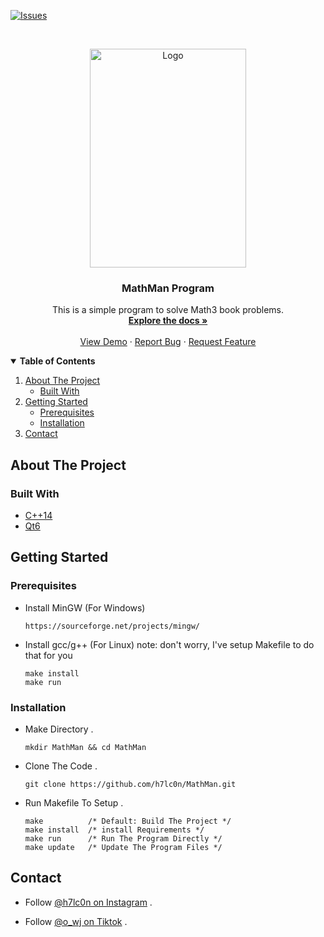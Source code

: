 <!-- PROJECT SHIELDS -->
[![Issues][issues-shield]][issues-url]


<br />
<p align="center">
  <a href="https://github.com/h7lc0n/MathMan/">
    <img src="https://external-content.duckduckgo.com/iu/?u=https%3A%2F%2Ftse1.mm.bing.net%2Fth%3Fid%3DOIP.B9Q9P6V_m9kEEWRa6Q-gjADHE5%26pid%3DApi&f=1" alt="Logo" width="250" height="350">
  </a>
  <h3 align="center">MathMan Program</h3>

  <p align="center">
    This is a simple program to solve Math3 book problems.
    <br />
    <a href="https://github.com/h7lc0n/MathMan"><strong>Explore the docs »</strong></a>
    <br />
    <br />
    <a href="https://github.com/h7lc0n/MathMan">View Demo</a>
    ·
    <a href="https://github.com/h7lc0n/MathMan/issues">Report Bug</a>
    ·
    <a href="https://github.com/h7lc0n/MathMan/issues">Request Feature</a>
  </p>
</p>

<!-- TABLE OF CONTENTS -->
<details open="open">
  <summary><strong>Table of Contents</strong></summary>
  <ol>
    <li>
      <a href="#about-the-project">About The Project</a>
      <ul>
        <li><a href="#built-with">Built With</a></li>
      </ul>
    </li>
    <li>
      <a href="#getting-started">Getting Started</a>
      <ul>
        <li><a href="#prerequisites">Prerequisites</a></li>
        <li><a href="#installation">Installation</a></li>
      </ul>
    </li>
    <li><a href="#contact">Contact</a></li>
  </ol>
</details>


## About The Project
### Built With
* [C++14](https://www.cplusplus.com/)
* [Qt6](https://www.qt.io/)

## Getting Started
### Prerequisites

* Install MinGW (For Windows)
  ```
  https://sourceforge.net/projects/mingw/
  ```
* Install gcc/g++ (For Linux)
  note: don't worry, I've setup Makefile to do that for you
  ```
  make install
  make run
  ```

### Installation

* Make Directory .
  ```
  mkdir MathMan && cd MathMan
  ```
* Clone The Code .
  ```
  git clone https://github.com/h7lc0n/MathMan.git
  ```
* Run Makefile To Setup .
  ```
  make          /* Default: Build The Project */
  make install  /* install Requirements */
  make run      /* Run The Program Directly */
  make update   /* Update The Program Files */
  ```

## Contact
- Follow [@h7lc0n on Instagram](https://instagram.com/h7lc0n) .

- Follow [@o_wj on Tiktok](https://tiktok.com/@o_wj) .

<!-- MARKDOWN LINKS & IMAGES -->
[issues-shield]: https://img.shields.io/github/issues/h7lc0n/MathMan.svg?style=for-the-badge
[issues-url]: https://github.com/h7lc0n/MathMan/issues

